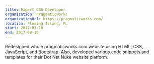 ```yaml
---
title: Expert CSS Developer
organization: Pragmaticworks
organizationUrl: https://pragmaticworks.com/
location: Fleming Island, FL
start: 2017-03-18
end: 2017-08-10
---
```


Redesigned whole pragmaticworks.com website using HTML, CSS, JavaScript, and Bootstrap. Also, developed various code snippets and templates for their Dot Net Nuke website platform.